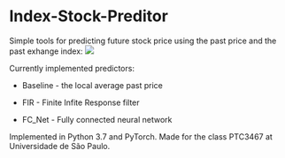 # Index-Stock-Preditor
Simple tools for predicting future stock price using the past price and the past exhange index:
![](plots/AllPredictions.gif)

Currently implemented predictors:

- Baseline - the local average past price

- FIR - Finite Infite Response filter

- FC_Net - Fully connected neural network
  


Implemented in Python 3.7 and PyTorch.
Made for the class PTC3467 at Universidade de São Paulo.
  
